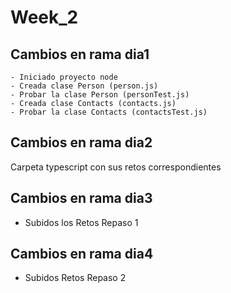 # Week_2

## Cambios en rama dia1
    - Iniciado proyecto node
    - Creada clase Person (person.js)
    - Probar la clase Person (personTest.js)
    - Creada clase Contacts (contacts.js)
    - Probar la clase Contacts (contactsTest.js)
    
## Cambios en rama dia2
Carpeta typescript con sus retos correspondientes

## Cambios en rama dia3
- Subidos los Retos Repaso 1
## Cambios en rama dia4
- Subidos Retos Repaso 2

